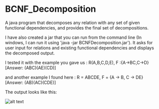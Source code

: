 # BCNF_Decomposition
A java program that decomposes any relation with any set of given functional dependencies, and provides the final set of decompositions.

I have also created a jar that you can run from the command line (In windows, I can run it using 'java -jar BCNFDecomposition.jar'). It asks for user input for relations and existing functional dependencies and displays the decomposed output.

I tested it with the example you gave us : R(A,B,C,D,E),    F :{A->BC,C->D}                [Answer: (ABC)(AE)(CD)]

and another example I found here :             R = ABCDE,     F = {A -> B, C -> DE}         [Answer: (AB)(AC)(CDE)]

The output looks like this:

![alt text](http://abhinaav.com/bcnfdecomposition)
